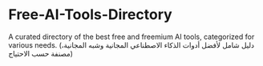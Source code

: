 # Free-AI-Tools-Directory
A curated directory of the best free and freemium AI tools, categorized for various needs. (دليل شامل لأفضل أدوات الذكاء الاصطناعي المجانية وشبه المجانية، مصنفة حسب الاحتياج)
